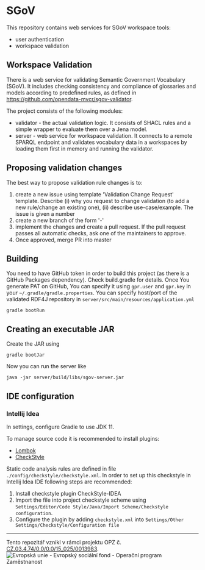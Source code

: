 # SGoV
This repository contains web services for SGoV workspace tools:
- user authentication
- workspace validation

## Workspace Validation
There is a web service for validating Semantic Government Vocabulary (SGoV). It includes checking consistency and compliance of glossaries and models according to predefined rules, as defined in 
https://github.com/opendata-mvcr/sgov-validator.

The project consists of the following modules:
- validator - the actual validation logic. It consists of SHACL rules and a simple wrapper to evaluate them over a Jena model.
- server - web service for workspace validation. It connects to a remote SPARQL endpoint and validates vocabulary data in a
 workspaces by loading them first in memory and running the validator.

## Proposing validation changes
The best way to propose validation rule changes is to:

1. create a new issue using template 'Validation Change Request' template. Describe (i) why you request to change validation (to add a new rule/change an existing one),
(ii) describe use-case/example. The issue is given a number <ISSUE>
2. create a new branch of the form '<ISSUE>-<short-description>'
3. implement the changes and create a pull request. If the pull request passes all automatic checks, ask one of the maintainers to approve.
4. Once approved, merge PR into master

## Building
You need to have GitHub token in order to build this project (as there is a GitHub Packages dependency). Check build.gradle for details. 
Once You generate PAT on GitHub, You can specify it using `gpr.user` and `gpr.key` in your `~/.gradle/gradle.properties`.
You can specify host/port of the validated RDF4J repository in `server/src/main/resources/application.yml`

    gradle bootRun

## Creating an executable JAR
Create the JAR using

    gradle bootJar

Now you can run the server like

    java -jar server/build/libs/sgov-server.jar

## IDE configuration

### Intellij Idea

In settings, configure Gradle to use JDK 11.

To manage source code it is recommended to install plugins:
 - [Lombok](https://plugins.jetbrains.com/plugin/6317-lombok) 
 - [CheckStyle](https://plugins.jetbrains.com/plugin/1065-checkstyle-idea)
 
Static code analysis rules are defined in file `./config/checkstyle/checkstyle.xml`. In order to set up this checkstyle
in Intellij Idea IDE following steps are recommended:
1) Install checkstyle plugin CheckStyle-IDEA
2) Import the file into project checkstyle scheme using 
`Settings/Editor/Code Style/Java/Import Scheme/Checkstyle configuration`.
3) Configure the plugin by adding `checkstyle.xml` into  `Settings/Other Settings/Checkstyle/Configuration file`
 
-----
Tento repozitář vznikl v rámci projektu OPZ č. [CZ.03.4.74/0.0/0.0/15_025/0013983](https://esf2014.esfcr.cz/PublicPortal/Views/Projekty/Public/ProjektDetailPublicPage.aspx?action=get&datovySkladId=F5E162B2-15EC-4BBE-9ABD-066388F3D412).
![Evropská unie - Evropský sociální fond - Operační program Zaměstnanost](https://data.gov.cz/images/ozp_logo_cz.jpg)
